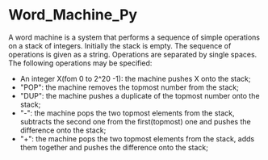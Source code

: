 # Word_Machine_Py

A word machine is a system that performs a sequence of simple operations on a stack of integers. Initially the stack is empty. The sequence of operations is given as a string. Operations are separated by single spaces. The following operations may be specified:

- An integer X(fom 0 to 2^20 -1): the machine pushes X onto the stack;
- "POP": the machine removes the topmost number from the stack;
- "DUP": the machine pushes a duplicate of the topmost number onto the stack;
- "-": the machine pops the two topmost elements from the stack, subtracts the second one from the first(topmost) one and pushes the difference onto the stack;
- "+": the machine pops the two topmost elements from the stack, adds them together and pushes the difference onto the stack;
